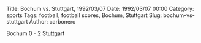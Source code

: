 Title: Bochum vs. Stuttgart, 1992/03/07
Date: 1992/03/07 00:00
Category: sports
Tags: football, football scores, Bochum, Stuttgart
Slug: bochum-vs-stuttgart
Author: carbonero


Bochum 0 - 2 Stuttgart
